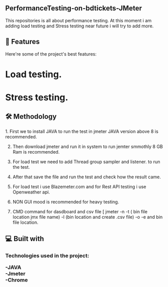 <h2>PerformanceTesting-on-bdtickets-JMeter</h2> 

<p>This repositories is all about performance testing. At this moment i am adding load testing and Stress testing near future i will try to add more.</p>
 
 
<h2>🧐 Features </h2>

<p>
  Here're some of the project's best features:<br>
  
# Load testing.<br>
# Stress testing.
</p>

<h2>🛠️ Methodology</h2>

<p>
1. First we to install JAVA to run the test in jmeter JAVA version above 8 is recommended.<br>

2. Then download jmeter and run it in system to run jemter smmothly 8 GB Ram is recommended.<br>

3. For load test we need to add Thread group sampler and listener. to run the test.<br>

4. After that save the file and run the test and check how the result came.<br>

5. For load test i use Blazemeter.com and for Rest API testing i use Openweather api.<br>

6. NON GUI mood is recommended for heavy testing.<br>

7. CMD command for dasdboard and csv file [ jmeter -n -t ( bin file location jmx file name) -l (bin location and create .csv file) -o -e and bin file location.
</p>

<h2>💻 Built with </h2>

<h3>
  Technologies used in the project:<br>
  
-JAVA<br>
-Jmeter<br>
-Chrome
</h3>

